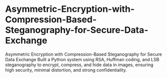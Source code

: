 # Asymmetric-Encryption-with-Compression-Based-Steganography-for-Secure-Data-Exchange
Asymmetric Encryption with Compression-Based Steganography for Secure Data Exchange Built a Python system using RSA, Huffman coding, and LSB steganography to encrypt, compress, and hide data in images, ensuring high security, minimal distortion, and strong confidentiality. 
